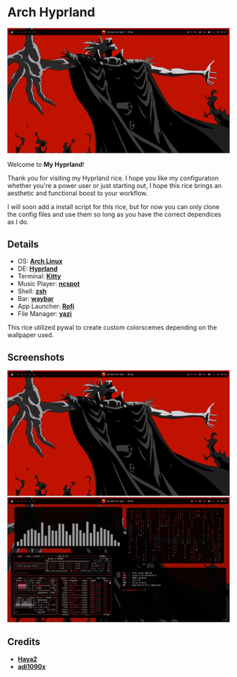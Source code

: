# Arch Hyprland
![](screenshots/1.png)

Welcome to **My Hyprland**!

Thank you for visiting my Hyprland rice. I hope you like my configuration whether you're a power user or just starting out, I hope this rice brings an aesthetic and functional boost to your workflow.

I will soon add a install script for this rice, but for now you can only clone the config files and use them so long as you have the correct dependices as I do.

## Details

- OS: **[Arch Linux](https://github.com/archlinux)**
- DE: **[Hyprland](https://github.com/hyprwm/Hyprland)**
- Terminal: **[Kitty](https://github.com/kovidgoyal/kitty)**
- Music Player: **[ncspot](https://github.com/hrkfdn/ncspot)**
- Shell: **[zsh](https://github.com/zsh-users/zsh)**
- Bar: **[waybar](https://github.com/Alexays/Waybar)**
- App Launcher: **[Rofi](https://github.com/davatorium/rofi)**
- File Manager: **[yazi](https://github.com/sxyazi/yazi)**

This rice utilized pywal to create custom colorscemes depending on the wallpaper used.

## Screenshots

![](screenshots/1.png)
![](screenshots/2.png)

## Credits
- **[Haya2](https://www.youtube.com/watch?v=X5o3bLyeIG4&list=LL&index=4)**
- **[adi1090x](https://github.com/adi1090x/rofi)**
